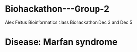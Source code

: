 # Biohackathon---Group-2
Alex Feltus Bioinformatics class Biohackathon Dec 3 and Dec 5
# Disease: Marfan syndrome

